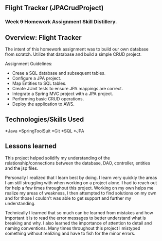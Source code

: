 ## Flight Tracker (JPACrudProject)

### Week 9 Homework Assignment Skill Distillery.

## Overview: Flight Tracker

The intent of this homework assignment was to build our own database from scratch. Utilize that database and build a simple CRUD project.

Assignment Guidelines:

- Creae a SQL database and subsequent tables.
- Configure a JPA project.
- Map Entities to SQL tables.
- Create JUnit tests to ensure JPA mappings are correct.
- Integrate a Spring MVC project with a JPA project.
- Performing basic CRUD operations.
- Deploy the application to AWS.

## Technologies/Skills Used

*Java
*SpringToolSuit
*Git
*SQL
*JPA

## Lessons learned

This project helped solidify my understanding of the relationship/connections between the database, DAO, controller, entities and the jsp files.

Personally I realized that I learn best by doing. I learn very quickly the areas I am still struggling with when working on a project alone. I had to reach out for help a few times throughout this project. Working on my own helps me realize my areas of weakness, I then attempted to find solutions on my own and for those I couldn't was able to get support and further my understanding.

Technically  I learned that so much can be learned from mistakes and how important it is to read the error messages to better understand what is breaking and why. I also learned the importance of attention to detail and naming conventions. Many times throughout this project I mistyped something without realizing and have to fish for the minor errors.
